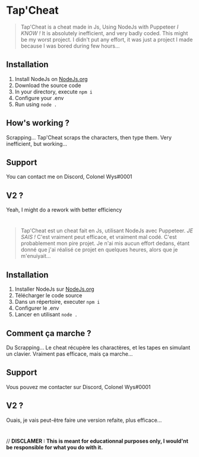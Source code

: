 # Tap'Cheat

> Tap'Cheat is a cheat made in Js, Using NodeJs with Puppeteer
*I KNOW !* It is absolutely inefficient, and very badly coded.
This might be my worst project. I didn't put any effort, it was just a project I made because I was bored during few hours...

## Installation

1. Install NodeJs on [NodeJs.org](https://nodejs.org/en/)
2. Download the source code
3. In your directory, execute `npm i`
4. Configure your .env
5. Run using `node .`

## How's working ?
Scrapping...
Tap'Cheat scraps the characters, then type them.
Very inefficient, but working...

## Support
You can contact me on Discord, Colonel Wys#0001

## V2 ?
Yeah, I might do a rework with better efficiency
#

> Tap'Cheat est un cheat fait en Js, utilisant NodeJs avec Puppeteer.
*JE SAIS !* C'est vraiment peut efficace, et vraiment mal codé.
C'est probablement mon pire projet. Je n'ai mis aucun effort dedans, étant donné que j'ai réalisé ce projet en quelques heures, alors que je m'enuiyait...

## Installation

1. Installer NodeJs sur [NodeJs.org](https://nodejs.org/fr)
2. Télécharger le code source
3. Dans un répertoire, executer `npm i`
4. Configurer le .env
5. Lancer en utilisant `node .`

## Comment ça marche ?
Du Scrapping...
Le cheat récupère les charactères, et les tapes en simulant un clavier.
Vraiment pas efficace, mais ça marche...

## Support
Vous pouvez me contacter sur Discord, Colonel Wys#0001

## V2 ?
Ouais, je vais peut-être faire une version refaite, plus efficace...
#

// **DISCLAMER : This is meant for educationnal purposes only, I would'nt be responsible for what you do with it.**
